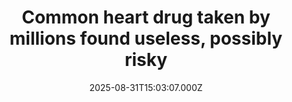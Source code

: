 ---
title: "Common heart drug taken by millions found useless, possibly risky"
date: 2025-08-31T15:03:07.000Z
category: Health
externalLink: "https://www.sciencedaily.com/releases/2025/08/250831010539.htm"
image: ""
excerpt: "Beta blockers, used for decades after heart attacks, provide no benefit for patients with preserved heart function, according to the REBOOT trial. The massive study also found women faced higher risks when taking the drug. Experts say the results will change heart treatment guidelines worldwide.…"
---